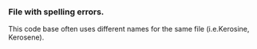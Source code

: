 ### File with spelling errors.
This code base often uses different names for the same file (i.e.Kerosine, Kerosene).
